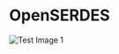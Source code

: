 # OpenSERDES

![Test Image 1](https://github.com/SparcLab/OpenSERDES/blob/master/Serdes_Overview.png)

